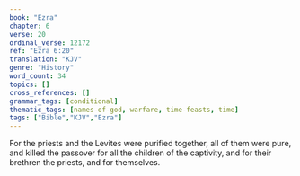 ```yaml
---
book: "Ezra"
chapter: 6
verse: 20
ordinal_verse: 12172
ref: "Ezra 6:20"
translation: "KJV"
genre: "History"
word_count: 34
topics: []
cross_references: []
grammar_tags: [conditional]
thematic_tags: [names-of-god, warfare, time-feasts, time]
tags: ["Bible","KJV","Ezra"]
---
```

For the priests and the Levites were purified together, all of them were pure, and killed the passover for all the children of the captivity, and for their brethren the priests, and for themselves.
